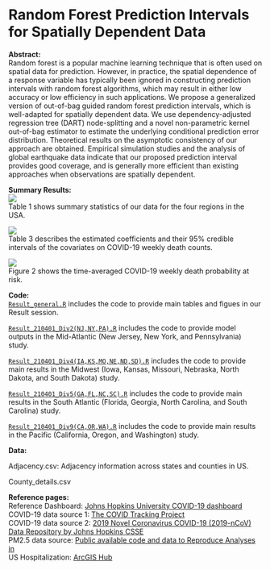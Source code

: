 # Random Forest Prediction Intervals for Spatially Dependent Data

<b>Abstract: </b><br>
Random forest is a popular machine learning technique that is often used on spatial data for prediction. However, in practice, the spatial dependence of a response variable has typically been ignored in constructing prediction intervals with random forest algorithms, which may result in either low accuracy or low efficiency in such applications. We propose a generalized version of out-of-bag guided random forest prediction intervals, which is well-adapted for spatially dependent data. We use dependency-adjusted regression tree (DART) node-splitting and a novel non-parametric kernel out-of-bag estimator to estimate the underlying conditional prediction error distribution. Theoretical results on the asymptotic consistency of our approach are obtained. Empirical simulation studies and the analysis of global earthquake data indicate that our proposed prediction interval provides good coverage, and is generally more efficient than  existing approaches when observations are spatially dependent. 

<b>Summary Results: </b><br>
![](./Paper_work/Table_1.png) <br>
Table 1 shows summary statistics of our data for the four regions in the USA.

![](./Paper_work/Table_3.png) <br>
Table 3 describes the estimated coefficients and their 95% credible intervals of the covariates on COVID-19 weekly death counts.

![](./Paper_work/Figure_2.png) <br>
Figure 2 shows the time-averaged COVID-19 weekly death probability at risk.


<b>Code: </b><br>
[`Result_general.R`](https://github.com/junpeea/COVID-PM-STZINB/blob/main/Paper_work/Code/Result_general.R) includes the code to provide main tables and figues in our Result session.

[`Result_210401_Div2(NJ,NY,PA).R`](https://github.com/junpeea/COVID-PM-STZINB/blob/main/Papaer_work/Code/Result_210401_Div2(NJ,NY,PA).R) includes the code to provide model outputs in the Mid-Atlantic (New Jersey, New York, and Pennsylvania) study.

[`Result_210401_Div4(IA,KS,MO,NE,ND,SD).R`](https://github.com/junpeea/COVID-PM-STZINB/blob/main/Papaer_work/Code/Result_210401_Div4(IA,KS,MO,NE,ND,SD).R) includes the code to provide main results in the Midwest (Iowa, Kansas, Missouri, Nebraska, North Dakota, and South Dakota) study.

[`Result_210401_Div5(GA,FL,NC,SC).R`](https://github.com/junpeea/COVID-PM-STZINB/blob/main/Papaer_work/Code/Result_210401_Div5(GA,FL,NC,SC).R) includes the code to provide main results in the South Atlantic (Florida, Georgia, North Carolina, and South Carolina) study.

[`Result_210401_Div9(CA,OR,WA).R`](https://github.com/junpeea/COVID-PM-STZINB/blob/main/Papaer_work/Code/Result_210401_Div9(CA,OR,WA).R) includes the code to provide main results in the Pacific (California, Oregon, and Washington) study.

<b>Data: </b><br>

Adjacency.csv: Adjacency information across states and counties in US.

County_details.csv

<b>Reference pages: </b><br>
Reference Dashboard: [Johns Hopkins University COVID-19 dashboard](https://gisanddata.maps.arcgis.com/apps/opsdashboard/index.html#/bda7594740fd40299423467b48e9ecf6)<br>
COVID-19 data source 1: [The COVID Tracking Project](https://covidtracking.com/)<br>
COVID-19 data source 2: [2019 Novel Coronavirus COVID-19 (2019-nCoV) Data Repository by Johns Hopkins CSSE ](https://github.com/CSSEGISandData/COVID-19)<br>
PM2.5 data source: [Public available code and data to Reproduce Analyses in <Exposure to air pollution and COVID-19 mortality in the United States>](https://github.com/wxwx1993/PM_COVID) <br>
US Hospitalization: [ArcGIS Hub](https://hub.arcgis.com/search) <br>
